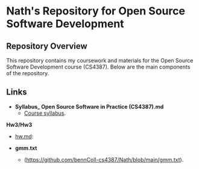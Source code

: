 # Nath's Repository for Open Source Software Development
## Repository Overview

This repository contains my coursework and materials for the Open Source Software Development course (CS4387). Below are the main components of the repository.

## Links

- **Syllabus_ Open Source Software in Practice (CS4387).md**
  - [Course syllabus](https://github.com/bennColl-cs4387/Nath/blob/main/Syllabus_%20Open%20Source%20Software%20in%20Practice%20(CS4387).md).
  
 **Hw3/Hw3**
  - [hw.md](https://github.com/bennColl-cs4387/Nath/tree/main/Hw3/Hw3): 
  
  
- **gmm.txt**
  - (https://github.com/bennColl-cs4387/Nath/blob/main/gmm.txt).

